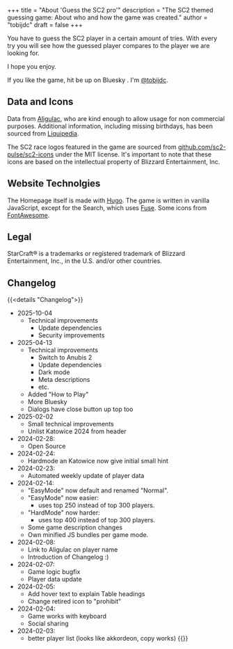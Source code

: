 +++
title = "About 'Guess the SC2 pro'"
description = "The SC2 themed guessing game: About who and how the game was created."
author = "tobijdc"
draft = false
+++

You have to guess the SC2 player in a certain amount of tries.
With every try you will see how the guessed player compares to the player we are looking for.

I hope you enjoy.

If you like the game, hit be up on Bluesky <i class="fa-brands fa-bluesky"></i>. I'm [@tobijdc](https://bsky.app/profile/tobijdc.bsky.social).

## Data and Icons

Data from [Aligulac](http://aligulac.com/), who are kind enough to allow usage for non commercial purposes.
Additional information, including missing birthdays, has been sourced from [Liquipedia](https://liquipedia.net/starcraft2/).

The SC2 race logos featured in the game are sourced from [github.com/sc2-pulse/sc2-icons](https://github.com/sc2-pulse/sc2-icons) under the MIT license. It's important to note that these icons are based on the intellectual property of Blizzard Entertainment, Inc.

## Website Technolgies

The Homepage itself is made with [Hugo](https://gohugo.io/).
The game is written in vanilla JavaScript, except for the Search, which uses [Fuse](https://www.fusejs.io/).
Some icons from [FontAwesome](https://fontawesome.com/).

## Legal

StarCraft® is a trademarks or registered trademark of Blizzard Entertainment, Inc., in the U.S. and/or other countries.

## Changelog

{{<details  "Changelog">}}
- 2025-10-04
  - Technical improvements
    - Update dependencies
    - Security improvements
- 2025-04-13
  - Technical improvements
    - Switch to Anubis 2
    - Update dependencies
    - Dark mode
    - Meta descriptions
    - etc.
  - Added "How to Play"
  - More Bluesky
  - Dialogs have close button up top too
- 2025-02-02
  - Small technical improvements
  - Unlist Katowice 2024 from header
- 2024-02-28:
  - Open Source
- 2024-02-24:
  - Hardmode an Katowice now give initial small hint
- 2024-02-23:
  - Automated weekly update of player data
- 2024-02-14:
  - "EasyMode" now default and renamed "Normal".
  - "EasyMode" now easier:
    - uses top 250 instead of top 300 players.
  - "HardMode" now harder:
    - uses top 400 instead of top 300 players.
  - Some game description changes
  - Own minified JS bundles per game mode.
- 2024-02-08:
  - Link to Aligulac on player name
  - Introduction of Changelog :)
- 2024-02-07:
  - Game logic bugfix
  - Player data update
- 2024-02-05:
  - Add hover text to explain Table headings
  - Change retired icon to "prohibit"
- 2024-02-04:
  - Game works with keyboard
  - Social sharing
- 2024-02-03:
  - better player list (looks like akkordeon, copy works)
{{</details>}}
